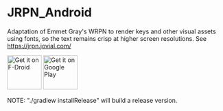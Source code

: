 # JRPN_Android
Adaptation of Emmet Gray's WRPN to render keys and other visual assets using fonts,
so the text remains crisp at higher screen resolutions.  See https://jrpn.jovial.com/

[<img src="https://fdroid.gitlab.io/artwork/badge/get-it-on.png"
     alt="Get it on F-Droid"
     height="80">](https://f-droid.org/packages/com.jovial.jrpn/)
[<img src="https://play.google.com/intl/en_us/badges/images/generic/en-play-badge.png"
     alt="Get it on Google Play"
     height="80">](https://play.google.com/store/apps/details?id=com.jovial.jrpn)

NOTE:  "./gradlew installRelease" will build a release version.
